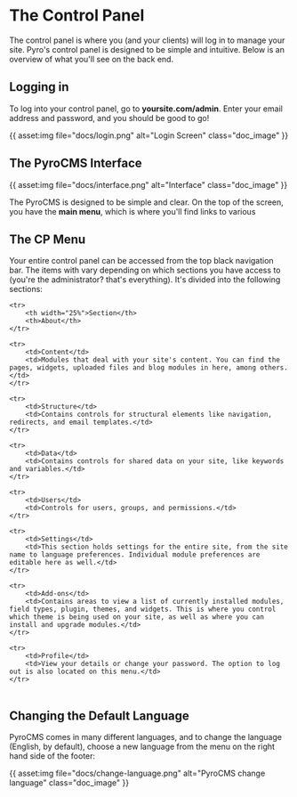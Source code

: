 # The Control Panel

The control panel is where you (and your clients) will log in to manage your site. Pyro's control panel is designed to be simple and intuitive. Below is an overview of what you'll see on the back end.

</div>
<div class="doc_content">


## Logging in

To log into your control panel, go to **yoursite.com/admin**. Enter your email address and password, and you should be good to go!

{{ asset:img file="docs/login.png" alt="Login Screen" class="doc_image" }}

## The PyroCMS Interface

{{ asset:img file="docs/interface.png" alt="Interface" class="doc_image" }}

The PyroCMS is designed to be simple and clear. On the top of the screen, you have the **main menu**, which is where you'll find links to various 

## The CP Menu

Your entire control panel can be accessed from the top black navigation bar.  The items with vary depending on which sections you have access to (you're the administrator? that's everything). It's divided into the following sections:

<table>

    <tr>
        <th width="25%">Section</th>
        <th>About</th>
    </tr>

    <tr>
        <td>Content</td>
        <td>Modules that deal with your site's content. You can find the pages, widgets, uploaded files and blog modules in here, among others.</td>
    </tr>

    <tr>
        <td>Structure</td>
        <td>Contains controls for structural elements like navigation, redirects, and email templates.</td>
    </tr>

    <tr>
        <td>Data</td>
        <td>Contains controls for shared data on your site, like keywords and variables.</td>
    </tr>

    <tr>
        <td>Users</td>
        <td>Controls for users, groups, and permissions.</td>
    </tr>

    <tr>
        <td>Settings</td>
        <td>This section holds settings for the entire site, from the site name to language preferences. Individual module preferences are editable here as well.</td>
    </tr>

    <tr>
        <td>Add-ons</td>
        <td>Contains areas to view a list of currently installed modules, field types, plugin, themes, and widgets. This is where you control which theme is being used on your site, as well as where you can install and upgrade modules.</td>
    </tr>

    <tr>
        <td>Profile</td>
        <td>View your details or change your password. The option to log out is also located on this menu.</td>
    </tr>

</table>

## Changing the Default Language

PyroCMS comes in many different languages, and to change the language (English, by default), choose a new language from the menu on the right hand side of the footer:

{{ asset:img file="docs/change-language.png" alt="PyroCMS change language" class="doc_image" }}
